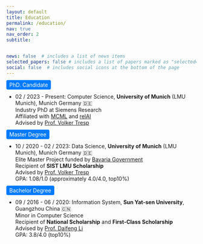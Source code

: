 ```yaml
---
layout: default
title: Education
permalink: /education/
nav: true
nav_order: 2
subtitle: 


news: false  # includes a list of news items
selected_papers: false # includes a list of papers marked as "selected={true}"
social: false  # includes social icons at the bottom of the page
---
```



<div class="col-sm-2 abbr"  style="margin-left: 0; margin-bottom: 4pt;"> 
<abbr class="badge" style="background-color: #007bff; color: white; padding: 4px 8px; border-radius: 4px;">
  PhD. Candidate
</abbr>
</div>

- 02 / 2023 - Present: Computer Science, **University of Munich** (LMU Munich), Munich Germany 🇩🇪 <br/>
  Industry PhD at Siemens Research <br/>
  Affiliated with [MCML](https://https://mcml.ai/) and [relAI](https://zuseschoolrelai.de/) <br/>
  Advised by [Prof. Volker Tresp](https://www.ifi.lmu.de/dbs/en/persons/contact-page/volker-tresp-e9a4da46.html)

<div class="col-sm-2 abbr"  style="margin-left: 0; margin-bottom: 4pt;"> 
<abbr class="badge" style="background-color: #007bff; color: white; padding: 4px 8px; border-radius: 4px;">
  Master Degree
</abbr>
</div>

- 10 / 2020 - 02 / 2023: Data Science, **University of Munich** (LMU Munich), Munich Germany 🇩🇪 <br/>
  Elite Master Project funded by [Bavaria Government](https://www.elitenetzwerk.bayern.de/start) <br/>
  Recipient of **SIST LMU Scholarship** <br/>
  Advised by [Prof. Volker Tresp](https://www.ifi.lmu.de/dbs/en/persons/contact-page/volker-tresp-e9a4da46.html) <br/>
  GPA: 1.08/1.0 (approximately 4.0/4.0, top10%) <br/>

	
<div class="col-sm-2 abbr"  style="margin-left: 0; margin-bottom: 4pt;"> 
<abbr class="badge" style="background-color: #007bff; color: white; padding: 4px 8px; border-radius: 4px;">
  Bachelor Degree
</abbr>
</div>

- 09 / 2016 - 06 / 2020: Information System, **Sun Yat-sen University**, Guangzhou China 🇨🇳 <br/>
  Minor in Computer Science <br/>
  Recipient of **National Scholarship** and **First-Class Scholarship** <br/>
  Advised by [Prof. Daifeng Li](https://ischool.sysu.edu.cn/zh-hans/teacher/286) <br/>
  GPA: 3.8/4.0 (top10%)<br/>
